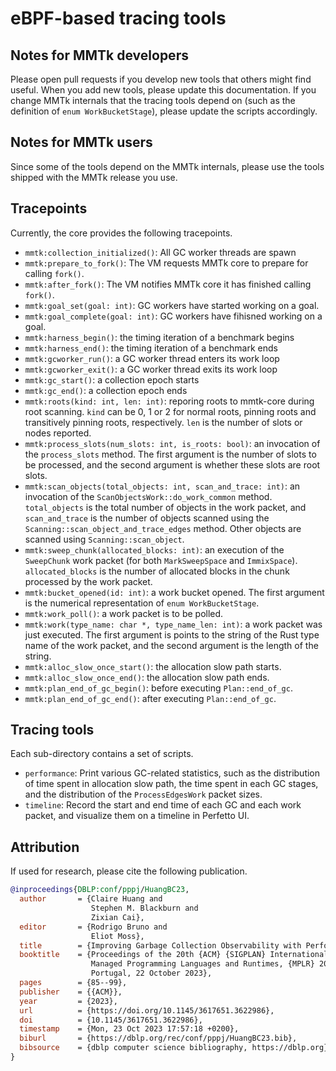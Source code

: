 # eBPF-based tracing tools

## Notes for MMTk developers

Please open pull requests if you develop new tools that others might find useful.
When you add new tools, please update this documentation.
If you change MMTk internals that the tracing tools depend on (such as the
definition of `enum WorkBucketStage`), please update the scripts accordingly.

## Notes for MMTk users

Since some of the tools depend on the MMTk internals, please use the tools
shipped with the MMTk release you use.

## Tracepoints

Currently, the core provides the following tracepoints.

-   `mmtk:collection_initialized()`: All GC worker threads are spawn
-   `mmtk:prepare_to_fork()`: The VM requests MMTk core to prepare for calling `fork()`.
-   `mmtk:after_fork()`: The VM notifies MMTk core it has finished calling `fork()`.
-   `mmtk:goal_set(goal: int)`: GC workers have started working on a goal.
-   `mmtk:goal_complete(goal: int)`: GC workers have fihisned working on a goal.
-   `mmtk:harness_begin()`: the timing iteration of a benchmark begins
-   `mmtk:harness_end()`: the timing iteration of a benchmark ends
-   `mmtk:gcworker_run()`: a GC worker thread enters its work loop
-   `mmtk:gcworker_exit()`: a GC worker thread exits its work loop
-   `mmtk:gc_start()`: a collection epoch starts
-   `mmtk:gc_end()`: a collection epoch ends
-   `mmtk:roots(kind: int, len: int)`: reporing roots to mmtk-core during root scanning.  `kind` can
    be 0, 1 or 2 for normal roots, pinning roots and transitively pinning roots, respectively.
    `len` is the number of slots or nodes reported.
-   `mmtk:process_slots(num_slots: int, is_roots: bool)`: an invocation of the `process_slots`
    method. The first argument is the number of slots to be processed, and the second argument is
    whether these slots are root slots.
-   `mmtk:scan_objects(total_objects: int, scan_and_trace: int)`: an invocation of the
    `ScanObjectsWork::do_work_common` method.  `total_objects` is the total number of objects in the
    work packet, and `scan_and_trace` is the number of objects scanned using the
    `Scanning::scan_object_and_trace_edges` method. Other objects are scanned using
    `Scanning::scan_object`.
-   `mmtk:sweep_chunk(allocated_blocks: int)`: an execution of the `SweepChunk` work packet (for
    both `MarkSweepSpace` and `ImmixSpace`).  `allocated_blocks` is the number of allocated blocks
    in the chunk processed by the work packet.
-   `mmtk:bucket_opened(id: int)`: a work bucket opened. The first argument is the numerical
    representation of `enum WorkBucketStage`.
-   `mmtk:work_poll()`: a work packet is to be polled.
-   `mmtk:work(type_name: char *, type_name_len: int)`: a work packet was just executed. The first
    argument is points to the string of the Rust type name of the work packet, and the second
    argument is the length of the string.
-   `mmtk:alloc_slow_once_start()`: the allocation slow path starts.
-   `mmtk:alloc_slow_once_end()`: the allocation slow path ends.
-   `mmtk:plan_end_of_gc_begin()`: before executing `Plan::end_of_gc`.
-   `mmtk:plan_end_of_gc_end()`: after executing `Plan::end_of_gc`.

## Tracing tools

Each sub-directory contains a set of scripts.

-   `performance`: Print various GC-related statistics, such as the distribution of time spent in
    allocation slow path, the time spent in each GC stages, and the distribution of the
    `ProcessEdgesWork` packet sizes.
-   `timeline`: Record the start and end time of each GC and each work packet, and visualize them on
    a timeline in Perfetto UI.

## Attribution

If used for research, please cite the following publication.

```bibtex
@inproceedings{DBLP:conf/pppj/HuangBC23,
  author       = {Claire Huang and
                  Stephen M. Blackburn and
                  Zixian Cai},
  editor       = {Rodrigo Bruno and
                  Eliot Moss},
  title        = {Improving Garbage Collection Observability with Performance Tracing},
  booktitle    = {Proceedings of the 20th {ACM} {SIGPLAN} International Conference on
                  Managed Programming Languages and Runtimes, {MPLR} 2023, Cascais,
                  Portugal, 22 October 2023},
  pages        = {85--99},
  publisher    = {{ACM}},
  year         = {2023},
  url          = {https://doi.org/10.1145/3617651.3622986},
  doi          = {10.1145/3617651.3622986},
  timestamp    = {Mon, 23 Oct 2023 17:57:18 +0200},
  biburl       = {https://dblp.org/rec/conf/pppj/HuangBC23.bib},
  bibsource    = {dblp computer science bibliography, https://dblp.org}
}
```
